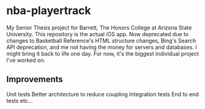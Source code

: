 # nba-playertrack
My Senior Thesis project for Barrett, The Honors College at Arizona State University. This repository is the actual iOS app. Now deprecated due to changes to Basketball Reference's HTML structure changes, Bing's Search API deprecation, and me not having the money for servers and databases.
I might bring it back to life one day. For now, it's the biggest individual project I've worked on.

## Improvements
Unit tests
Better architecture to reduce coupling
Integration tests
End to end tests
etc...
